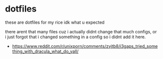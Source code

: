 # dotfiles
these are dotfiles for my rice idk what u expected

there arent that many files cuz i actually didnt change that much configs,
or i just forgot that i changed something in a config so i didnt add it here.

* https://www.reddit.com/r/unixporn/comments/zvjtb8/i3gaps_tried_something_with_dracula_what_do_yall/
